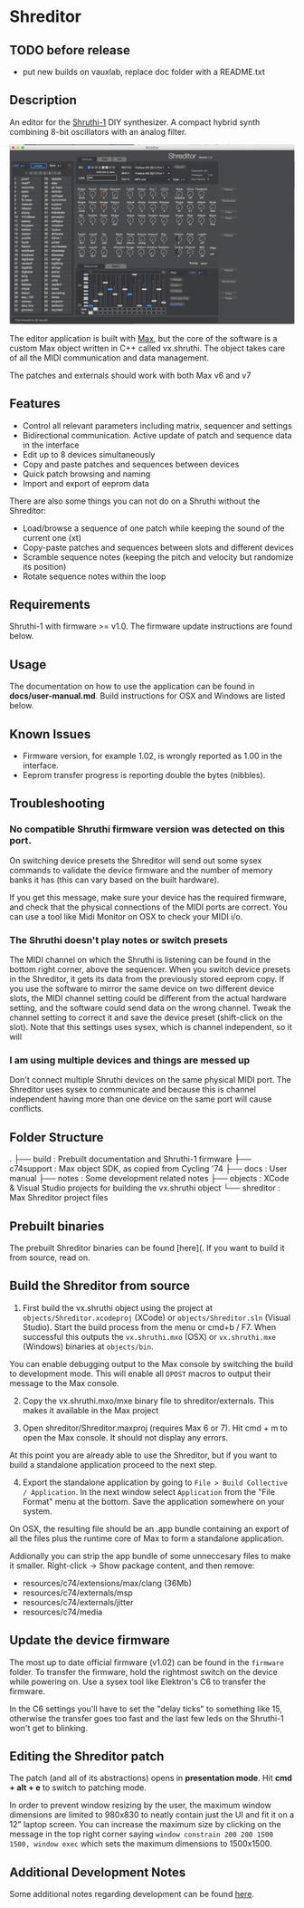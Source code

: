 # Shreditor

## TODO before release
* put new builds on vauxlab, replace doc folder with a README.txt

## Description
An editor for the [Shruthi-1](http://mutable-instruments.net/shruthi1) DIY synthesizer. A compact hybrid synth combining 8-bit oscillators with an analog filter.

![screenshot](docs/images/shreditor-ui.png)

The editor application is built with [Max](https://cycling74.com/products/max), but the core of the software is a custom Max object written in C++ called vx.shruthi. The object takes care of all the MIDI communication and data management.

The patches and externals should work with both Max v6 and v7

## Features
* Control all relevant parameters including matrix, sequencer and settings
* Bidirectional communication. Active update of patch and sequence data in the interface
* Edit up to 8 devices simultaneously
* Copy and paste patches and sequences between devices
* Quick patch browsing and naming
* Import and export of eeprom data

There are also some things you can not do on a Shruthi without the Shreditor:

* Load/browse a sequence of one patch while keeping the sound of the current one (xt)
* Copy-paste patches and sequences between slots and different devices
* Scramble sequence notes (keeping the pitch and velocity but randomize its position)
* Rotate sequence notes within the loop

## Requirements
Shruthi-1 with firmware >= v1.0. The firmware update instructions are found below.

## Usage
The documentation on how to use the application can be found in __docs/user-manual.md__. Build instructions for OSX and Windows are listed below.

## Known Issues
* Firmware version, for example 1.02, is wrongly reported as 1.00 in the interface.
* Eeprom transfer progress is reporting double the bytes (nibbles).

## Troubleshooting
### No compatible Shruthi firmware version was detected on this port.
On switching device presets the Shreditor will send out some sysex commands to validate the device firmware and the number of memory banks it has (this can vary based on the built hardware).

If you get this message, make sure your device has the required firmware, and check that the physical connections of the MIDI ports are correct. You can use a tool like Midi Monitor on OSX to check your MIDI i/o.

### The Shruthi doesn't play notes or switch presets
The MIDI channel on which the Shruthi is listening can be found in the bottom right corner, above the sequencer. When you switch device presets in the Shreditor, it gets its data from the previously stored eeprom copy. If you use the software to mirror the same device on two different device slots, the MIDI channel setting could be different from the actual hardware setting, and the software could send data on the wrong channel. Tweak the channel setting to correct it and save the device preset (shift-click on the slot). Note that this settings uses sysex, which is channel independent, so it will

### I am using multiple devices and things are messed up
Don't connect multiple Shruthi devices on the same physical MIDI port. The Shreditor uses sysex to communicate and because this is channel independent having more than one device on the same port will cause conflicts.

## Folder Structure
.
├── build : Prebuilt documentation and Shruthi-1 firmware
├── c74support : Max object SDK, as copied from Cycling '74
├── docs : User manual
├── notes : Some development related notes
├── objects : XCode & Visual Studio projects for building the vx.shruthi object
└── shreditor : Max Shreditor project files

## Prebuilt binaries
The prebuilt Shreditor binaries can be found [here](. If you want to build it from source, read on.

## Build the Shreditor from source

1) First build the vx.shruthi object using the project at `objects/Shreditor.xcodeproj` (XCode) or `objects/Shreditor.sln` (Visual Studio). Start the build process from the menu or cmd+b / F7. When successful this outputs the `vx.shruthi.mxo` (OSX) or `vx.shruthi.mxe` (Windows) binaries at `objects/bin`.

You can enable debugging output to the Max console by switching the build to development mode. This will enable all `DPOST` macros to output their message to the Max console.

2) Copy the vx.shruthi.mxo/mxe binary file to shreditor/externals. This makes it available in the Max project

3) Open shreditor/Shreditor.maxproj (requires Max 6 or 7). Hit cmd + m to open the Max console. It should not display any errors.

At this point you are already able to use the Shreditor, but if you want to build a standalone application proceed to the next step.

4) Export the standalone application by going to `File > Build Collective / Application`. In the next window select `Application` from the "File Format" menu at the bottom. Save the application somewhere on your system.

On OSX, the resulting file should be an .app bundle containing an export of all the files plus the runtime core of Max to form a standalone application.

Addionally you can strip the app bundle of some unneccesary files to make it smaller. Right-click -> Show package content, and then remove:

* resources/c74/extensions/max/clang (36Mb)
* resources/c74/externals/msp
* resources/c74/externals/jitter
* resources/c74/media


## Update the device firmware
The most up to date official firmware (v1.02) can be found in the `firmware` folder. To transfer the firmware, hold the rightmost switch on the device while powering on. Use a sysex tool like Elektron's C6 to transfer the firmware.

In the C6 settings you'll have to set the "delay ticks" to something like 15, otherwise the transfer goes too fast and the last few leds on the Shruthi-1 won't get to blinking.

## Editing the Shreditor patch
The patch (and all of its abstractions) opens in __presentation mode__. Hit __cmd + alt + e__ to switch to patching mode.

In order to prevent window resizing by the user, the maximum window dimensions are limited to 980x830 to neatly contain just the UI and fit it on a 12" laptop screen. You can increase the maximum size by clicking on the message in the top right corner saying `window constrain 200 200 1500 1500, window exec` which sets the maximum dimensions to 1500x1500.

## Additional Development Notes
Some additional notes regarding development can be found [here](/notes).

